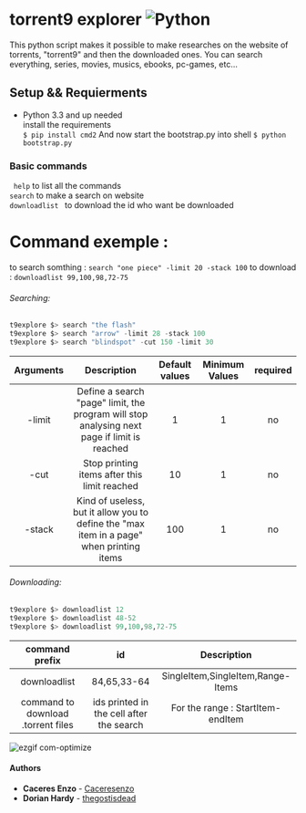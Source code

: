 # torrent9 explorer ![Python](https://www.python.org/static/community_logos/python-logo-master-v3-TM.png)

This python script makes it possible to make researches on the website of torrents, "torrent9" and then the downloaded ones. 
You can search everything, series, movies, musics, ebooks, pc-games, etc... 


## Setup && Requierments
* Python 3.3 and up needed  
install the requirements   
```$ pip install cmd2```
And now start the bootstrap.py into shell 
```$ python bootstrap.py ```
### Basic commands
``` help``` to list all the commands  
``` search ``` to make a search on website  
```downloadlist ``` to download the id who want be downloaded  
# Command exemple :
to search somthing : ```search "one piece" -limit 20 -stack 100```
to download : ```downloadlist 99,100,98,72-75``` 
###### Searching:  
```python  
t9explore $> search "the flash"  
t9explore $> search "arrow" -limit 28 -stack 100  
t9explore $> search "blindspot" -cut 150 -limit 30  
```  
| Arguments |                                         Description                                         | Default values | Minimum Values | required |
|:---------:|:-------------------------------------------------------------------------------------------:|:--------------:|:--------------:|:--------:|
|   -limit  | Define a search "page" limit, the program will stop analysing next page if limit is reached |        1       |        1       |    no    |
|    -cut   |                         Stop printing items after this limit reached                        |       10       |        1       |    no    |
|   -stack  |   Kind of useless, but it allow you to define the "max item in a page" when printing items  |       100      |        1       |    no    |
###### Downloading:  
```python 
t9explore $> downloadlist 12  
t9explore $> downloadlist 48-52  
t9explore $> downloadlist 99,100,98,72-75
```   
|            command prefix           |                     id                    |            Description            |
|:-----------------------------------:|:-----------------------------------------:|:---------------------------------:|
|             downloadlist            |                84,65,33-64                | SingleItem,SingleItem,Range-Items |
| command to download .torrent files  | ids printed in the cell after the search  | For the range : StartItem-endItem |
  
![ezgif com-optimize](https://user-images.githubusercontent.com/25646890/42424341-1390d752-830b-11e8-9f81-e4e129fddbc0.gif)
#### Authors

* **Caceres Enzo** - [Caceresenzo](https://github.com/Caceresenzo/)
* **Dorian Hardy** - [thegostisdead](https://github.com/thegostisdead/)


